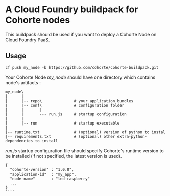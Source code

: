 # A Cloud Foundry buildpack for Cohorte nodes
This buildpack should be used if you want to deploy a Cohorte Node on Cloud Foundry PaaS.

## Usage

````
cf push my_node -b https://github.com/cohorte/cohorte-buildpack.git
````

Your Cohorte  Node *my_node* should have one directory which contains node's artifacts :

`````
my_node\
|      |
|      |-- repo\              # your application bundles
|      |-- conf\              # configuration folder
|      |       | 
|      |       --- run.js     # startup configuration
|      |
|      |-- run                # startup executable
|
|-- runtime.txt               # (optional) version of python to instal
|-- requirements.txt          # (optional) other extra-python-dependencies to install
`````

*run.js* startup configuration file should specify Cohorte's runtime version to be installed (if not specified, the latest version is used).

`````
{ 
  "cohorte-version" : "1.0.0",
  "application-id"  : "my_app",
  "node-name"       : "led-raspberry"
  ...
}
````
